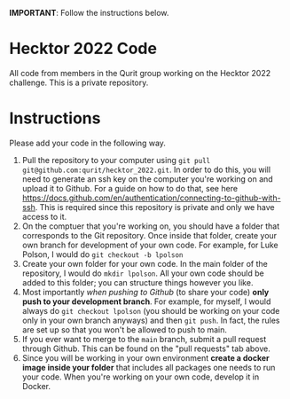 **IMPORTANT**: Follow the instructions below.

# Hecktor 2022 Code

All code from members in the Qurit group working on the Hecktor 2022 challenge. This is a private repository.

# Instructions

Please add your code in the following way.

1. Pull the repository to your computer using `git pull git@github.com:qurit/hecktor_2022.git`. In order to do this, you will need to generate an ssh key on the computer you're working on and upload it to Github. For a guide on how to do that, see here https://docs.github.com/en/authentication/connecting-to-github-with-ssh. This is required since this repository is private and only we have access to it.
2. On the comptuer that you're working on, you should have a folder that corresponds to the Git repository. Once inside that folder, create your own branch for development of your own code. For example, for Luke Polson, I would do `git checkout -b lpolson`
3. Create your own folder for your own code. In the main folder of the repository, I would do `mkdir lpolson`. All your own code should be added to this folder; you can structure things however you like.
4. Most importantly *when pushing to Github* (to share your code) **only push to your development branch**. For example, for myself, I would always do `git checkout lpolson` (you should be working on your code only in your own branch anyways) and then `git push`. In fact, the rules are set up so that you won't be allowed to push to main.
5. If you ever want to merge to the `main` branch, submit a pull request through Github. This can be found on the "pull requests" tab above.
6. Since you will be working in your own environment **create a docker image inside your folder** that includes all packages one needs to run your code. When you're working on your own code, develop it in Docker.


